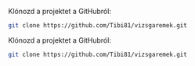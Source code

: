 Klónozd a projektet a GitHubról:
```bash
git clone https://github.com/Tibi81/vizsgaremek.git
```
Klónozd a projektet a GitHubról:
```bash
git clone https://github.com/Tibi81/vizsgaremek.git
```

